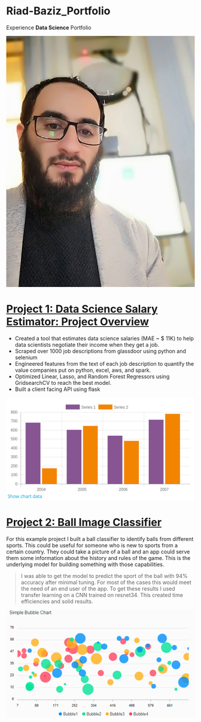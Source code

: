 # Riad-Baziz_Portfolio
Experience **Data Science** Portfolio

![](https://raw.githubusercontent.com/Riad1stat/Riad-Baziz_Portfolio/master/images/Riad%20BAZIZ.jpg)

# [Project 1: Data Science Salary Estimator: Project Overview](https://github.com/Riad1stat/Riad-Baziz_Portfolio) 
* Created a tool that estimates data science salaries (MAE ~ $ 11K) to help data scientists negotiate their income when they get a job.
* Scraped over 1000 job descriptions from glassdoor using python and selenium
* Engineered features from the text of each job description to quantify the value companies put on python, excel, aws, and spark. 
* Optimized Linear, Lasso, and Random Forest Regressors using GridsearchCV to reach the best model. 
* Built a client facing API using flask 

![](https://github.com/Riad1stat/Riad-Baziz_Portfolio/blob/master/images/bar_chart.png)


# [Project 2: Ball Image Classifier](https://github.com/PlayingNumbers/ball_image_classifier) 
For this example project I built a ball classifier to identify balls from different sports. This could be useful for someone who is new to sports from a certain country. They could take a picture of a ball and an app could serve them some information about the history and rules of the game. This is the underlying model for building something with those capabilities. 

> I was able to get the model to predict the sport of the ball with 94% accuracy after minimal tuning. For most of the cases this would meet the need of an end user of the app. To get these results I used transfer learning on a CNN trained on resnet34. This created time efficiencies and solid results. 

![](https://github.com/Riad1stat/Riad-Baziz_Portfolio/blob/master/images/simple_bubble_chart.png)
